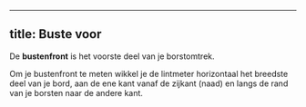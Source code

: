 ***

## title: Buste voor

De **bustenfront** is het voorste deel van je borstomtrek.

Om je bustenfront te meten wikkel je de lintmeter horizontaal het breedste deel van je bord, aan de ene kant vanaf de zijkant (naad) en langs de rand van je borsten naar de andere kant.
